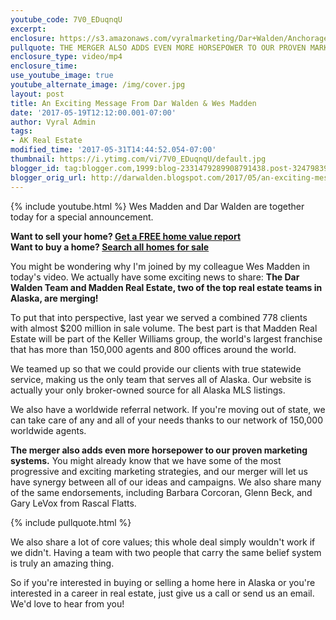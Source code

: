 ```yaml
---
youtube_code: 7V0_EDuqnqU
excerpt:
enclosure: https://s3.amazonaws.com/vyralmarketing/Dar+Walden/Anchorage%2C+AK+Real+Estate+Announcement+from+Dar+Walden+%26+Wes+Madden.mp4
pullquote: THE MERGER ALSO ADDS EVEN MORE HORSEPOWER TO OUR PROVEN MARKETING SYSTEMS.
enclosure_type: video/mp4
enclosure_time:
use_youtube_image: true
youtube_alternate_image: /img/cover.jpg
layout: post
title: An Exciting Message From Dar Walden & Wes Madden
date: '2017-05-19T12:12:00.001-07:00'
author: Vyral Admin
tags:
- AK Real Estate
modified_time: '2017-05-31T14:44:52.054-07:00'
thumbnail: https://i.ytimg.com/vi/7V0_EDuqnqU/default.jpg
blogger_id: tag:blogger.com,1999:blog-2331479289908791438.post-3247983977441202376
blogger_orig_url: http://darwalden.blogspot.com/2017/05/an-exciting-message-from-dar-walden-wes.html
---
```

{% include youtube.html %}
Wes Madden and Dar Walden are together today for a special announcement.

<div class="post-cta">
<strong>Want to sell your home? <a href="" target="_blank">Get a FREE home value report</a></strong><br>
<strong>Want to buy a home? <a href="" target="_blank">Search all homes for sale</a></strong>
</div>

You might be wondering why I'm joined by my colleague Wes Madden in today's video. We actually have some exciting news to share: **The Dar Walden Team and Madden Real Estate, two of the top real estate teams in Alaska, are merging!**

To put that into perspective, last year we served a combined 778 clients with almost $200 million in sale volume. The best part is that Madden Real Estate will be part of the Keller Williams group, the world's largest franchise that has more than 150,000 agents and 800 offices around the world.

We teamed up so that we could provide our clients with true statewide service, making us the only team that serves all of Alaska. Our website is actually your only broker-owned source for all Alaska MLS listings.

We also have a worldwide referral network. If you're moving out of state, we can take care of any and all of your needs thanks to our network of 150,000 worldwide agents.

**The merger also adds even more horsepower to our proven marketing systems.** You might already know that we have some of the most progressive and exciting marketing strategies, and our merger will let us have synergy between all of our ideas and campaigns. We also share many of the same endorsements, including Barbara Corcoran, Glenn Beck, and Gary LeVox from Rascal Flatts.

{% include pullquote.html %}

We also share a lot of core values; this whole deal simply wouldn't work if we didn't. Having a team with two people that carry the same belief system is truly an amazing thing.

So if you're interested in buying or selling a home here in Alaska or you're interested in a career in real estate, just give us a call or send us an email. We'd love to hear from you!
